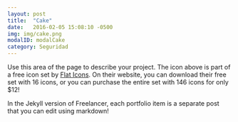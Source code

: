 ```yaml
---
layout: post
title:  "Cake"
date:   2016-02-05 15:08:10 -0500
img: img/cake.png
modalID: modalCake
category: Seguridad
---
```

Use this area of the page to describe your project. The icon above is part of a free icon set by [Flat Icons][flat-icons-link]. On their website, you can download their free set with 16 icons, or you can purchase the entire set with 146 icons for only $12!

In the Jekyll version of Freelancer, each portfolio item is a separate post that you can edit using markdown!

[flat-icons-link]: https://sellfy.com/p/8Q9P/jV3VZ/